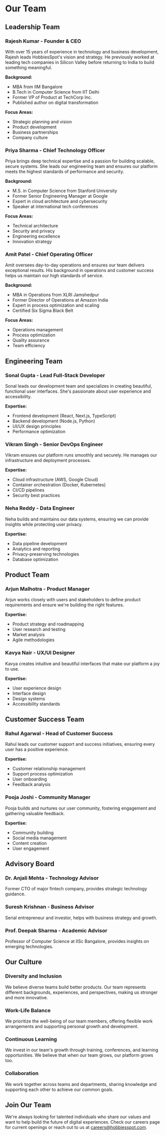 # Our Team

## Leadership Team

### Rajesh Kumar - Founder & CEO

With over 15 years of experience in technology and business development, Rajesh leads HobbiesSpot's vision and strategy. He previously worked at leading tech companies in Silicon Valley before returning to India to build something meaningful.

**Background:**

- MBA from IIM Bangalore
- B.Tech in Computer Science from IIT Delhi
- Former VP of Product at TechCorp Inc.
- Published author on digital transformation

**Focus Areas:**

- Strategic planning and vision
- Product development
- Business partnerships
- Company culture

### Priya Sharma - Chief Technology Officer

Priya brings deep technical expertise and a passion for building scalable, secure systems. She leads our engineering team and ensures our platform meets the highest standards of performance and security.

**Background:**

- M.S. in Computer Science from Stanford University
- Former Senior Engineering Manager at Google
- Expert in cloud architecture and cybersecurity
- Speaker at international tech conferences

**Focus Areas:**

- Technical architecture
- Security and privacy
- Engineering excellence
- Innovation strategy

### Amit Patel - Chief Operating Officer

Amit oversees day-to-day operations and ensures our team delivers exceptional results. His background in operations and customer success helps us maintain our high standards of service.

**Background:**

- MBA in Operations from XLRI Jamshedpur
- Former Director of Operations at Amazon India
- Expert in process optimization and scaling
- Certified Six Sigma Black Belt

**Focus Areas:**

- Operations management
- Process optimization
- Quality assurance
- Team efficiency

## Engineering Team

### Sonal Gupta - Lead Full-Stack Developer

Sonal leads our development team and specializes in creating beautiful, functional user interfaces. She's passionate about user experience and accessibility.

**Expertise:**

- Frontend development (React, Next.js, TypeScript)
- Backend development (Node.js, Python)
- UI/UX design principles
- Performance optimization

### Vikram Singh - Senior DevOps Engineer

Vikram ensures our platform runs smoothly and securely. He manages our infrastructure and deployment processes.

**Expertise:**

- Cloud infrastructure (AWS, Google Cloud)
- Container orchestration (Docker, Kubernetes)
- CI/CD pipelines
- Security best practices

### Neha Reddy - Data Engineer

Neha builds and maintains our data systems, ensuring we can provide insights while protecting user privacy.

**Expertise:**

- Data pipeline development
- Analytics and reporting
- Privacy-preserving technologies
- Database optimization

## Product Team

### Arjun Malhotra - Product Manager

Arjun works closely with users and stakeholders to define product requirements and ensure we're building the right features.

**Expertise:**

- Product strategy and roadmapping
- User research and testing
- Market analysis
- Agile methodologies

### Kavya Nair - UX/UI Designer

Kavya creates intuitive and beautiful interfaces that make our platform a joy to use.

**Expertise:**

- User experience design
- Interface design
- Design systems
- Accessibility standards

## Customer Success Team

### Rahul Agarwal - Head of Customer Success

Rahul leads our customer support and success initiatives, ensuring every user has a positive experience.

**Expertise:**

- Customer relationship management
- Support process optimization
- User onboarding
- Feedback analysis

### Pooja Joshi - Community Manager

Pooja builds and nurtures our user community, fostering engagement and gathering valuable feedback.

**Expertise:**

- Community building
- Social media management
- Content creation
- User engagement

## Advisory Board

### Dr. Anjali Mehta - Technology Advisor

Former CTO of major fintech company, provides strategic technology guidance.

### Suresh Krishnan - Business Advisor

Serial entrepreneur and investor, helps with business strategy and growth.

### Prof. Deepak Sharma - Academic Advisor

Professor of Computer Science at IISc Bangalore, provides insights on emerging technologies.

## Our Culture

### Diversity and Inclusion

We believe diverse teams build better products. Our team represents different backgrounds, experiences, and perspectives, making us stronger and more innovative.

### Work-Life Balance

We prioritize the well-being of our team members, offering flexible work arrangements and supporting personal growth and development.

### Continuous Learning

We invest in our team's growth through training, conferences, and learning opportunities. We believe that when our team grows, our platform grows too.

### Collaboration

We work together across teams and departments, sharing knowledge and supporting each other to achieve our common goals.

## Join Our Team

We're always looking for talented individuals who share our values and want to help build the future of digital experiences. Check our careers page for current openings or reach out to us at careers@hobbiesspot.com.
